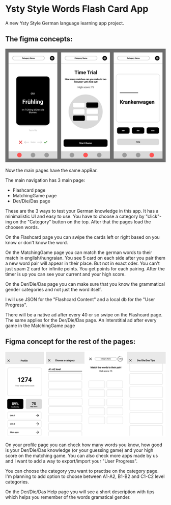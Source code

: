 # Ysty Style Words Flash Card App

A new Ysty Style German language learning app project.

## The figma concepts:
<p align="center">
<img src="/screenshots/figmaUInew.png"/>
</p>

Now the main pages have the same appBar.

The main navigation has 3 main page:
- Flashcard page
- MatchingGame page
- Der/Die/Das page

These are the 3 ways to test your German knowledge in this app. It has a minimalistic UI and easy to use. You have to choose a category by "click"-ing on the "Category" button on the top. After that the pages load the choosen words.

On the Flashcard page you can swipe the cards left or right based on you know or don't know the word.

On the MatchingGame page you can match the german words to their match in english/hungraian. You see 5 card on each side after you pair them a new word pair will appear in their place. But not in exact oder. You can't just spam 2 card for infinite points. You get points for each pairing. After the timer is up you can see your current and your high score.

On the Der/Die/Das page you can make sure that you know the grammatical gender categories and not just the word itself.

I will use JSON for the "Flashcard Content" and a local db for the "User Progress".

There will be a native ad after every 40 or so swipe on the Flashcard page. The same applies for the Der/Die/Das page. An Interstitial ad after every game in the MatchingGame page 

## Figma concept for the rest of the pages:
<p align="center">
<img src="/screenshots/figmaUI2.png"/>
</p>

On your profile page you can check how many words you know, how good is your Der/Die/Das knowledge (or your guessing game) and your high score on the matching game. You can also check more apps made by us and I want to add a way to export/import your "User Progress".

You can choose the category you want to practise on the category page. I'm planning to add option to choose between A1-A2, B1-B2 and C1-C2 level categories. 

On the Der/Die/Das Help page you will see a short description with tips which helps you remember of the words gramatical gender. 
